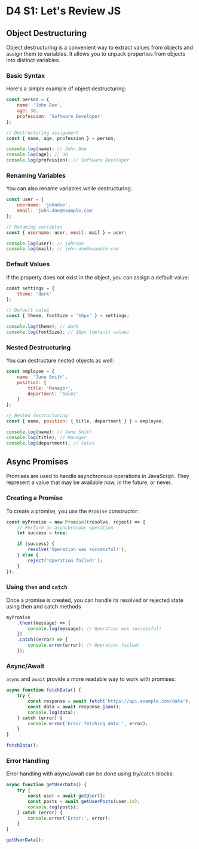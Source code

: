 # D4 S1: Let's Review JS

## Object Destructuring

Object destructuring is a convenient way to extract values from objects and assign them to variables. It allows you to unpack properties from objects into distinct variables.

### Basic Syntax

Here's a simple example of object destructuring:

```javascript
const person = {
    name: 'John Doe',
    age: 30,
    profession: 'Software Developer'
};

// Destructuring assignment
const { name, age, profession } = person;

console.log(name); // John Doe
console.log(age); // 30
console.log(profession); // Software Developer
```

### Renaming Variables
You can also rename variables while destructuring:

```javascript
const user = {
    username: 'johndoe',
    email: 'john.doe@example.com'
};

// Renaming variables
const { username: user, email: mail } = user;

console.log(user); // johndoe
console.log(mail); // john.doe@example.com
```

### Default Values
If the property does not exist in the object, you can assign a default value:
```javascript
const settings = {
    theme: 'dark'
};

// Default value
const { theme, fontSize = '16px' } = settings;

console.log(theme); // dark
console.log(fontSize); // 16px (default value)
```

### Nested Destructuring
You can destructure nested objects as well:
```javascript
const employee = {
    name: 'Jane Smith',
    position: {
        title: 'Manager',
        department: 'Sales'
    }
};

// Nested destructuring
const { name, position: { title, department } } = employee;

console.log(name); // Jane Smith
console.log(title); // Manager
console.log(department); // Sales
```
## Async Promises
Promises are used to handle asynchronous operations in JavaScript. They represent a value that may be available now, in the future, or never.

### Creating a Promise
To create a promise, you use the `Promise` constructor:
```javascript
const myPromise = new Promise((resolve, reject) => {
    // Perform an asynchronous operation
    let success = true;

    if (success) {
        resolve('Operation was successful!');
    } else {
        reject('Operation failed!');
    }
});
```

### Using `then` and `catch`
Once a promise is created, you can handle its resolved or rejected state using then and catch methods

```javascript
myPromise
    .then((message) => {
        console.log(message); // Operation was successful!
    })
    .catch((error) => {
        console.error(error); // Operation failed!
    });
```

### Async/Await
`async` and `await` provide a more readable way to work with promises:

```js
async function fetchData() {
    try {
        const response = await fetch('https://api.example.com/data');
        const data = await response.json();
        console.log(data);
    } catch (error) {
        console.error('Error fetching data:', error);
    }
}

fetchData();
```

### Error Handling
Error handling with async/await can be done using try/catch blocks:
```js
async function getUserData() {
    try {
        const user = await getUser();
        const posts = await getUserPosts(user.id);
        console.log(posts);
    } catch (error) {
        console.error('Error:', error);
    }
}

getUserData();
```